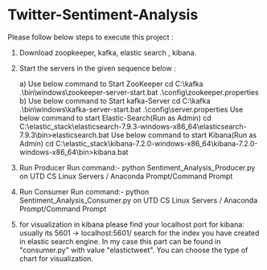 # Twitter-Sentiment-Analysis
Please follow below steps to execute this project :
1) Download zoopkeeper, kafka, elastic search , kibana. 
2) Start the servers in the given sequence below : 

      a) Use below command to Start ZooKeeper
            cd C:\kafka .\bin\windows\zookeeper-server-start.bat .\config\zookeeper.properties
      b) Use below command to Start kafka-Server 
            cd C:\kafka .\bin\windows\kafka-server-start.bat .\config\server.properties
      Use below command to start Elastic-Search(Run as Admin)
            cd C:\elastic_stack\elasticsearch-7.9.3-windows-x86_64\elasticsearch-7.9.3\bin>elasticsearch.bat
      Use below command to start Kibana(Run as Admin)
            cd C:\elastic_stack\kibana-7.2.0-windows-x86_64\kibana-7.2.0-windows-x86_64\bin>kibana.bat

3) Run Producer
Run command:- python Sentiment_Analysis_Producer.py on UTD CS Linux Servers / Anaconda Prompt/Command Prompt

4) Run Consumer
Run command:- python Sentiment_Analysis_Consumer.py on UTD CS Linux Servers / Anaconda Prompt/Command Prompt

5) for visualization in kibana please find your localhost port for kibana: usually its 5601 -> localhost:5601/
search for the index you have created in elastic search engine. In my case this part can be found in "consumer.py" with value "elastictweet".
You can choose the type of chart for visualization.
